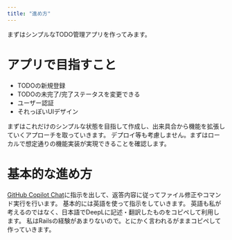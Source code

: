 ```yaml
---
title: "進め方"
---
```



まずはシンプルなTODO管理アプリを作ってみます。


# アプリで目指すこと

- TODOの新規登録
- TODOの未完了/完了ステータスを変更できる
- ユーザー認証
- それっぽいUIデザイン

まずはこれだけのシンプルな状態を目指して作成し、出来具合から機能を拡張していくアプローチを取っていきます。
デプロイ等も考慮しません。まずはローカルで想定通りの機能実装が実現できることを確認します。


# 基本的な進め方

[GitHub Copilot Chat](https://docs.github.com/ja/copilot/github-copilot-chat/about-github-copilot-chat)に指示を出して、返答内容に従ってファイル修正やコマンド実行を行います。
基本的には英語を使って指示をしていきます。
英語も私が考えるのではなく、日本語でDeepLに記述・翻訳したものをコピペして利用します。
私はRailsの経験があまりないので。とにかく言われるがままコピペして作っていきます。

